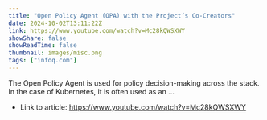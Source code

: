 ```yaml
---
title: "Open Policy Agent (OPA) with the Project’s Co-Creators"
date: 2024-10-02T13:11:22Z
link: https://www.youtube.com/watch?v=Mc28kQWSXWY
showShare: false
showReadTime: false
thumbnail: images/misc.png
tags: ["infoq.com"]
---
```

The Open Policy Agent is used for policy decision-making across the stack. In the case of Kubernetes, it is often used as an ...

- Link to article: https://www.youtube.com/watch?v=Mc28kQWSXWY